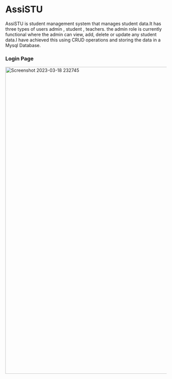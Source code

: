 # AssiSTU

AssiSTU is student management system that manages student data.It has three types of users admin , student , teachers. the admin role is currently functional 
where the admin can view, add, delete or update any student data.I have achieved this using CRUD operations and storing the data in a Mysql Database.

### Login Page
<img width="960" alt="Screenshot 2023-03-18 232745" src="https://user-images.githubusercontent.com/108278959/226127742-44bac187-d717-4169-a707-f4c6b94197b9.png">
